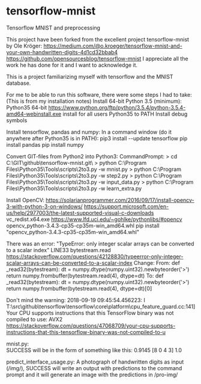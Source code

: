 # tensorflow-mnist
Tensorflow MNIST and preprocessing

This project have been forked from the excellent project tensorflow-mnist by Ole Kröger:
 https://medium.com/@o.kroeger/tensorflow-mnist-and-your-own-handwritten-digits-4d1cd32bbab4
 https://github.com/opensourcesblog/tensorflow-mnist
I appreciate all the work he has done for it and I want to acknowledge it.

This is a project familiarizing myself with tensorflow and the MNIST database.

For me to be able to run this software, there were some steps I had to take:
(This is from my installation notes)
Install 64-bit Python 3.5 (minimum):
 Python35 64-bit
	https://www.python.org/ftp/python/3.5.4/python-3.5.4-amd64-webinstall.exe
   install for all users
   Python35 to PATH
   Install debug symbols
   
Install tensorflow, pandas and numpy:
 In a command window (do it anywhere after Python35 is in PATH):
  pip3 install --update tensorflow
  pip install pandas
  pip install numpy
  
<Already done in this branch>
 Convert GIT-files from Python2 into Python3:
  CommandPrompt:
  > cd C:\GIT\github\tensorflow-mnist.git\
  > python C:\Program Files\Python35\Tools\scripts\2to3.py -w mnist.py
  > python C:\Program Files\Python35\Tools\scripts\2to3.py -w step2.py
  > python C:\Program Files\Python35\Tools\scripts\2to3.py -w input_data.py
  > python C:\Program Files\Python35\Tools\scripts\2to3.py -w learn_extra.py
</Already done in this branch>

Install OpenCV:
https://solarianprogrammer.com/2016/09/17/install-opencv-3-with-python-3-on-windows/
https://support.microsoft.com/en-us/help/2977003/the-latest-supported-visual-c-downloads
	vc_redist.x64.exe
https://www.lfd.uci.edu/~gohlke/pythonlibs/#opencv
   opencv_python-3.4.3-cp35-cp35m-win_amd64.whl
	pip install "opencv_python-3.4.3-cp35-cp35m-win_amd64.whl"
   
 There was an error:
"TypeError: only integer scalar arrays can be converted to a scalar index"
	LINE33 bytestream.read
	https://stackoverflow.com/questions/42128830/typeerror-only-integer-scalar-arrays-can-be-converted-to-a-scalar-index
  Change:
   From:
    def _read32(bytestream):
    dt = numpy.dtype(numpy.uint32).newbyteorder('>')
    return numpy.frombuffer(bytestream.read(4), dtype=dt)
   To:
    def _read32(bytestream):
    dt = numpy.dtype(numpy.uint32).newbyteorder('>')
    return numpy.frombuffer(bytestream.read(4), dtype=dt)[0]
   
 Don't mind the warning:
  2018-09-19 09:45:54.456223: I T:\src\github\tensorflow\tensorflow\core\platform\cpu_feature_guard.cc:141]
   Your CPU supports instructions that this TensorFlow binary was not compiled to use: AVX2
   https://stackoverflow.com/questions/47068709/your-cpu-supports-instructions-that-this-tensorflow-binary-was-not-compiled-to-u

mnist.py:   
 SUCCESS will be in the form of something like this:
 0.9145
 [8 0 4 3]
 1.0

predict_interface_usage.py:
 A photograph of handwritten digits as input (/img/),
 SUCCESS will write an output with predictions to the command
 prompt and it will generate an image with the predictions in /pro-img/